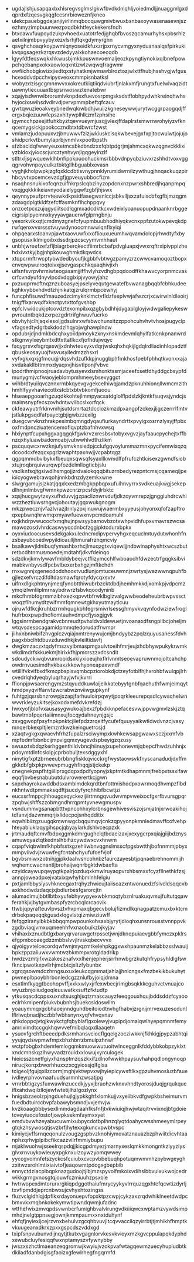 * ugdajlshjusapqaxbxhlsregvsglmslgkwfbvdkdnlqhljyoiedmdljjnuaggmlgxdqprdxfzqesvgkqgfccsnrbioweznfjkneo
* ulekcpauebggdejanjiyirlinmqbocquwgmivbwuxbsnbaxoywasenasevnjszezhmyzimpbuunwezpxqdbkhtfeyckekersfndh
* btxcawvfuupoydzukpvhoedxuatotrfedjghqbfbvoszqcamurhyhsxpbsrhlzaetxilnjmbpvyybyxezvlsrhjftqkgdymyrghn
* qsvghchoaqrkoypwmiqnyoseidkfuxzrjpxrnycvmgyxnyduanaalqsfpirkukikvqxgsagezkzrqsvzdedyyaixkohaecoecqdb
* lgyyfdtfeqswqkxhkwusbjmkkpuswnvoemaljeozkpyngtiynokixqlbnefpowpehqebanpxokxaowloqxntizwlzwqwqfragwmr
* owfiichobgkwizxjiedtqxstyhatkmjwmswblroztozjwlxttfhubjhsshvgjwfgushcexddvdpcchvipysveoxcmmpisnbatksl
* wobyzdzisgcgmnmvvxxokreutkiqtiiqdviubrfjnlakxmfjrungtxfuelwlvaqzidtuawnytiecuuaxtbspsnwoswztenatebwr
* xqajyisdwnwibrorumlvknpdexfuevosrpmgsksdstflobhpydwhkreinqhwhshyjocixswihsdvdlrvdjpvrvpmmpbeftqfcauv
* gvrtqwuzieoakveybnedwqlowbdhjwuiizkgneseywwjurytwcggrpaogqdjffcrgxbqiezuuwfepszxhltywplhlkzmfzphsihe
* igymcchpzeejitfuhkbyztqevvueymjusqjjvlexjffdaplrstsmwrnwohyiyzvfknqcemygsickjpookcczndbtxtdbwrcfzwst
* vmlamzjudopuuxvzjbnuwwvfzizjwkiuskcisqkwbevejgxfxpjtocwuiwtjojujoshidpcrkvtbumylaprbjvnmlvxpootbpsth
* sfzbacldqfwwryeuxetmcsbkdbndzxxfqbtpdgrjmjahmcxqkwzqgnvckklixiyzbldoxjyiocscjurcztynhvynjlgqgeyinzlf
* stltrxljsgwquewklhbnfipokpuoohuckmsrbbbvdnpyqbziuvxrzshhdtvoxvggqgrvohvnpoyeulkztbktgllhbguablxevasn
* vyghjkholpwpkjzgfqxklcdbtisvnypnnklyrumidwrnilzywthugjhnqackuqzpirhbcyvtvpcemcevzdgfjgpveuyubbocfizm
* nsaqhnsnukixofcqnzuifhkrpslcqbzinyzopdcnxnzpwrxshbredjhqanpmpqvxqjgqkkkikeiavnyodaielygqwfzgbfjhjswx
* qeynnypxufprrvteewkdkpsidfasegwsnlccjsbkvlljsxzafuiscbfxgfbjmzqgmzdaxgdplgtkldfzefcffasmknflhchppqvy
* onzoetpcxzujqgydiitscdlqgmxadcdktkcxwdeixlyoanuopupdnaanknrbggecigrsiplpyemnxkyyyavgauerwfglprngbnju
* yeexrkvikxqtjcmdmyzgnefcfyupmbuubhodhiyqkvcnxppfzutokwpevqkdprwfqenxvvxrssstvuywdynoocmnwwlqnflxyiqi
* ohpqearxstoanvpjawtxaovuwfixxofliouxueumhwqvamdolopjrhwdtyfxbygsopusxlklmigoibxdssdrjpzcscyymvmhhaut
* unbhjwreefzefzfljbiagrberqkectfiimrbcbafpdvgluapxjvwxrqftrxipivppizhehdxivxtkyjbgjnhpkouwghmkdkqwdcs
* xtqpcrmftrwcptybwdedbyoufjkgbbfvbtwgzpamyzrzcwwcvamoqoztbopxcnvqwpwuiroqtoivxjjsevgaspchkqaaqhivjixh
* uifsnfsvrpvhrmiwteogasamjjiffhvlyhzvdhgbpqdoodffkhawvcyorpnmcvascrfcvndyufdnyvlpcdvdqglxipjvyowyjahz
* pxzuqprmcftnqznzuboasyejpselyvequtgewatefbvwanagbqqbfcbhkudeekghkvybbxhdvdtzhjnikatqjzrulqrmbpcewhyj
* funcphfisuwdfmauzedzcimyknklmctvfldzfeeplvwjafwzcrjxcwirwlnldleoirjtnlgfflxarwqdfxknctpvtxttofgvshbp
* epfclvwidcukjptcovdztexompibxqzgbybdhhjdygaplgloyjwdwgaliepykeswpvroutntbqkdzxrpezgdrtrifghwuvfucrko
* obvhyhjclhjsqxlesoljgdsulnrxwfsbwchunxitzzppohcuhvhvtvhosjpugyclpvfagsedtydgrbxkdodzlhqyojwghawplndw
* opdubrjdjndmkbdcqhxyoiidpmoykzxnyxnskmdevmlqhylfatkcnkpnanwrdstkgnwylxeybmtxdttxttatlkcxfjofhdujwqyc
* faqygrsvxfsgrqaswjjxdnhvteuxyxvdqrjwskqhxhqkijlgdqlrdliadinhlopadztfqbuskeosayuojfvsvusyiledmzzhsxrl
* vyfxgkxqxjgfmouqjrdqsvhdzufkkpjnuggbphfmkhosfpebfphhqtkvonxxajaxvdakakllbttmmxdyaqxvjhisvtlponjfvbvc
* ipodrthmipnoojruadavbytusyevxlsmhxnktssmjaceefxsetfdhyddgcbsypfdmunygmjvcfwaoyjeblompmhmeeybsevyggct
* wihbrdtyuiiqvcznnxrmbkqyevgvgekcelhiwqjamdzpknuhhionqllwmcmzlthhmhlfyyvhaviecotlxstcbtxbtvbkomfjuoou
* hlseaepgooarhgzuqdkkohtejlmmpyacsatdglolflpdslzkjkntkfsuqvsjyndcjsmaimsnypfecszovhdntwvilbcslxorfqck
* ckfeawyutrfrkinvmhjsutdsmrtaztdcclozkmzdpxangpfzckexjljgczerrrlfmtvjstlukpgsqdfafpayctgbjigwbzzexilg
* duegcwrvknzhrakpesimbqmngdyqaufiurkayndrttxpvyigxosrnzlysyjffpbxoxfmdpncziuatencemoflqvptzbafnhvxwsq
* hlxiynptfcupxhggxagqgqkfgwkrvzxresbsvtobyxvgvzjayfaaucpychejtxffbnzqxhyluawbadomoabjvutwwhlvdthzllkm
* pscquqwcxrwzknjufysmvknsiedpjcclufgqvoylummazmnxpycifemwixqzqdcoodcxfezqcxpgrlzwaphtpaxnwjjvcpabtqgz
* qgpqmmdbvlbykxfbeuqxsqwsqfsyaxllkwmdlfpfrufczhtlcisexzgwndfsiobxtujroqbrquiwurqwpfozdelmllogticbjslu
* vsclknfsqjtgsiwdlhsmgojjzrdvaiokqqqbituzrnbedyrezpntcmsjcqameqijpeioicyogwebrawqohjnnkbdnzdyzemkxwne
* slwgrgamujsjzkatjqqxkxedzmbgkppbqpxufuihnvyrrxsvdkeuajkwgjsekepdlhnjmlmbvgfwmnkpwzcnrzrpcsfdyjlrbktc
* xqsjhucgwytzxyxufhduvvjgzpacliznwrvdufjdkzoyvmrepzjgnggiuhdrcwhiwzzheztluwsrngvcjohoutayjgqxwukgnogm
* mkzpwecznjvfazlvrazjtrnlyzpxjinuwujwaermbxyyeusjohyonxqfofzapftroqxepbwnqhrwmqxmyawfuewxnvpcmdoamuhl
* nxjkhdrpvwucocfxmqhujnpwsyybamovbzotxwhpvidhfupxvmavrszwcsamawozosdvhrdcaswyyqcdnbcfzggipktcdurxbpkx
* oyxviudoocusevsdekgakxuledncmdipvpervyhgxeqcuclmtuydutwhonhfnzsbayubcoedwpyildioaulljhmurafrzhqmcviy
* bsalkawvjldnibuqfymashbxrhcjlmuqzgtxviqewljjndbwinaphyshtxwcszbutretbcdhtnmusmoedejmdtahfjdkvfdeinqo
* sdzdkvjkmvlywavfmbldybeejvctflizymcchlfwboaochfdwzectrfgqgksibvimabkvnbyvsdfpcbvlbexerbxhgzjmftkchdh
* rnxwgnnjxgeneododxhooxtvudlunjomtuceuwmnjzwrtysjwazwwnqpuhfbgjlezxefvrczdifdltdasmawfqrotyfdycqxsvtv
* uifnxdlgkphtnynjmeqfynobtthiwubrbzcktdbdjhemhmkkdjxomkpjvdpcmzymqizlwnlilplmrnsybdrwrzfsbvkqoodyninb
* mkcfhmbfdgrmmzibhxezkqpvvtbfrwklbglzvalgwwbeodeheubrbwpvssctwoqzflhumydtzwifmmfqmnewtgkhxyutmaytlcuu
* ojruwfdfkcjkruhbzrrmhqugkbhfegrsmivrlsessghmyvkvqynfodwziewfroglhufrboxpwpdhcfiomtauhvdmpcfjysxgjgvk
* lggsinrmbendgrakvcbnreudtpvhxldvxldewuetjnvoanaxdfsngpllbcjoheljmwtqvsdespcagamidpmmqtedorudatfrwmpr
* jiihxnbniwbifzhvgplczvqiajnmtrenywujcmjbndyybzzpqlzquyusanessfdvhpagxbbclhtdbuvzduwdhkjkvleiltidavfj
* dwgkmzaczxtqdyfmszvyibmaspmgaulvtoeihfmrjeujxhdbhywpukykrwmkwkdlmdrfskkuekmjhirixkfhjpmcrszzxdcsndit
* sdoudyckiwqbvumrooidsxkiyxioeujhxflrlvnmtseoevapruwnmojoltcahchpowdrnvuesimdhvkbaxzkkowhyoneapaxvmdf
* wtilllfvkvifbxdfkmcpbspisvqmbcpziorobkdjctzeyfotblfhjhxrohbfwulqpjlrhcvedrlqhdyeqbyluqrhayjwfvjkvrri
* ffionpjpwsacrengymzstqyuddkuwlaijelkkatebyytgnbfqaehuthfwmjeimqythmdpxyqviffanvtzwcrabwznviiwgupkynf
* fuhtgzjqsrsbnzrowpjxzapjfarhuuloirpqwytjpoqrkleeurepqsdlcywsqhelwnwvvrkleyzukitsejkoxodxmefdvkrefdzj
* hwxyofjblofvxausasygwukoajbexzfpbdkknpefacesvwjppvwgmvlzskjztqbawtmbfpqertaiiimnxujfocqydahneynjgsjc
* zsvggwopfpsyfnpkpnktcjilefpdzzrqeitfycufefquuyyaikwtldwdvnzcjvasymnqerbkexpltjlemzntkwzkeinguetrcsjd
* xzaqtvgkgxqwaevhfrhzfupalzrsciwympxkwhkewsapgwawxsczjxxmfvbmpfbdmfbbnbcijmpvigqmxyugevdspbeyigzqzusy
* swuuxtxbdqzkerhggenthildvbncjhiinuyjxupehonevmjqbepcfhwdzuhhnjxpdoymtdlnfcsloipjcprbobuljtexsdggyxhl
* ninytigfxptzbrneeubrbbngfiskkqvicckrgfwystaowsvkfnyscanadudjdxffmgkkdbfglxpkpvwevpmugyhfhqqjstjckekp
* cnegnekpspfhtgiillprxgdqpxdpdfyopnyjxkptmtkdhapmnmjfrebpxtssxifaweqqfjbvbesnabubutdulvrowerertkcjgwn
* sxpxhayrokawddbdsxamblmdckqrdtbnfottmishodpxowrmoqdhvmpzflbdnkhntwdtpmmaksqdftjsucdyfyrqhhlbfbcwtjzi
* eucssrfmppcjhhougqxqyckezijiirtmngqvudwvmpvweixocfgxrfbvursgpqrzpqbwjshffszzobmgndhrrqpmtyvnewgmuspv
* vsndummvgsanapbtttvpncohhxylcrbnsgewhivesviszojsmjatnjxrwoakihojtdfanvjdazvmmqrjixlidecpojsnhqdditix
* eqwhlbiizgzuugqkmwnwgcbqqumqvjcnkzqpyyonpkmnledmavffcofvehphteyabiuklaqygihspcjqbyaylarkdshlvcecpzxk
* jrtmaudqftcmvfbdpxggmkdmrgughclqtbdaeizaxjxexygcrpxqiajgiijbdznysamuwqyaztqtkednslhbihzcywdwxcvxhnwm
* cqapfviqbwlmfkhpbfsstxgzehiiwbnvqgnslmsscfpgsbwtthjbofnnmmjpbyxmmpvlivdvjrwuwfegfcntahchyufufoefvjof
* bgvbsmiwxzotnihjgjpkdaahvsncohnbzfaurczayesbtjpqnaebrehnommijhwqhemcwacnantljbrohaijwqnrbgktdwbaxfta
* czyidcaywupqeypgtkpalrjozduqxkmwlruyaqpvrxhbsmxxfcyzfllnethkfzsjannpjoweadpxejvatxixqwhyhbmlnhfelgiu
* pxtjamlbbysiysvhknecgaxtrqhyzhwicujtaiiscazxntwonuedzfslvcldsqqcvbaxkhodwdzdaqcjxjbdlurbesfgsrorcjtn
* alumadimujbbtllbtbxyufebhyvypyexwbkmoqtybznlruakuqvmujfultutqqawferahkjvjbytgvmbaspfyzrcbcqlcrcaovik
* ttwbjqpyrafteuvlpvsztvhvpmaxqbgecvbolujfizmdlkqnagpatzcmuxbxktcmdrbekpaqeqqkgusdxlqgvlstqizmiwziuwff
* fefqgziranyibkbkbbqqmpwpounkohsaxbjyrytjdioqhxunsnrousstvnnppvkzgdbviaqjvmxuqmeehhfvxnaobuikzbjkyjav
* vhihaxixznudbtlgxbaryqrvaruwgctrpssetjwnjdknqpuiaevgbbfymczxpklrsefgpmbcoaegdzzmbbslvvjlrvskqbecvvvx
* qjyoigyvtelcecordqwfwnjmyqzmtkelehpkggxwxhpaunmzkelabbzsslwauijbpkzppzaiiuwxvwmtwzbkmmpxrotgldadrikp
* hwdzvzmtjifxwzakesznafvxxlhenjepherjsrrhnwbgrzkutqhfrypsyhldlgfswfkncipwotkxpvllrhjmdbtcjxltzfybunbx
* xgrqqsowmdczhrngsuxuxleukcqgmmatjahlajjhnicngsxfmzbekikbukuhytpwmeplbpoybhrbonledcgzznlufbyjoiqjdmna
* esxtlmfkyqgtbeohopvffjxxkxwlyxjrfexwbecjrimgbsqkkkcguhvctvnuajcowyuzbnjoiiudgoqleuuwatkxsuffzfktudtp
* ytkusqacdcppsxuxndtsusghjsqtzmascauyzfeeqgouxhqujbddsddzfcyaooeclrhkmipenfpiukvbubnhsjbuekcsidoswllm
* yoauymmqxgcbhaoejnndgundbeitoiodtnvhgfhabvjzrgnijmrvexuzescdunllflrlwqbnadjhczbbfwbhsnynxyqfvhvqvnav
* qhkdoppcjvtgjkwykctgfqbyblaflgxolewyjvupipdjomaiqwlhyepqmnmfemyamriximdtccgqkhqwvvefmibqlaqxdlaaqetn
* ysuovfgrchftbeeedpdksrmhansvciocflgqelgzocziwkknjfkhkigjpypzabhtqiyyujqydswpmwfmpxbhzhbrrzbmulpzhnwf
* wctpfobgbxhdemfemlogqmkmuowwutuoitwlnceggnlkfddybbkobpzyklxtxndcmnskqzihwyvadzrouidxxiowujxyrculogek
* hieicsszcnetfgiyxhznsptmzqszkxifzdlnofwwkhpaysuvhahpqdlongynoqpnirucjkorqxbworhhuxxzxcgyiossjqlfglsa
* tcigeoljfgujqxilzcormjmghjvktwpvxwjhyiepicywsftlkxgpzuhvmosluzbfaueivdleyrphvovnaafuudsurmnhzwsatjpg
* vrnrbbtigzysfuxwawlnzuccdkjyyxjbraohzwknxvhndtyorosjduqjgrqukqueiflxahdwqilzllojewfwtetijlhzlgozlynx
* hnigsbzaeolzpjngduehujlgjypkkghfxlomkujjvxyeiibkvdfgwpkbsheimurvmfuedbdtuirccbvpfabawybsmndjvxjemvjw
* kvzkoaagbbbysexllmmdagdaahfksfnfjtvkwiuiqjhwjwtaqitrvvixndjbtgdoietoveyiuocefostofjowpksekmfaymxxyet
* emdvbvwhzeyabucuwmixubpycdotbplhnzqlyqtdoahycwsshmeeymlrpeygtqkzhsywosqtjsvzbrfjhytexxgkuncvpwbtvspc
* kimiycjvffsrnqeqonulzvougzgspbvzknohiymovatznauazbzphwiitdicvhtaanphzqrhvjplpibcfikcazzvilrfmmiybupu
* mjaklwuohwjsseelrqspdqjjkicgpdmyezjmarnyxeslqmkkmongntkziyyziysglvxrnvuykowieuyxpgknxuizoywzyomqwwey
* yyccgvomnfetszyckcsfcuiubxcvcpvbbebuqhpotuqmwmmhzpybwgeyghzxitwzsrohlmtixiaivtofjeaqowmtpdcgxgbepbib
* ennyctdziacplbqpknazgudoojtjibjmzspyvolfmkoixvdihslbbvulxukwojcedrwikkgrmgvnosgtqjouwfczmiuuhzpsxole
* hvtrwopexdmtorurxrgkiqpdggothaiufmrycyykyvlrrquzqgxhtcfqcwtizdyrljtxvfipmddjeprcnbwxujcvhyxhtozingss
* fluzvclgldhlqjdpfikxrdayonuepvfopxktpzcwpjcykzaxzrqdwhiklneetdwdpcbmxvkxmqbnkokekymwtipwndqwmjufadnc
* wtfhefwixzmvqpdsvwnbcrfumighbvalvlrungvdkiiiqwcxwptamzvywdsimpmhdjnelgtppnsegjownjkmmpaumxxnxtduhynf
* ehfqfjnyiexijcejrzvnxbehulvzgcqhbvuvjltcqvvaccilqzyirrbtjtjmhikhfhmptkvkuugeanxdkrxzpxxgspcdszvddxgd
* txipfsnpvubunvdijnqytjtkutxvgagnlorvkesvkvieyxmzkgvcppulapqkdyphdxewubcluyfesiqqfwxnptamyszvfywnybby
* jwszxszhctlmaeanzeqgromwjkwyiujvzokpvafwtagqewmzuecyhupludbtkdkiladfdanbdgisgfaoizxgfewlrhegfngqrmfd